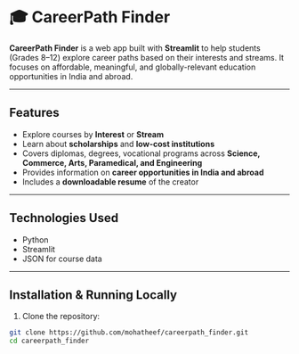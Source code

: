 
# 🎓 CareerPath Finder

**CareerPath Finder** is a web app built with **Streamlit** to help students (Grades 8–12) explore career paths based on their interests and streams. It focuses on affordable, meaningful, and globally-relevant education opportunities in India and abroad.

---

## **Features**

- Explore courses by **Interest** or **Stream**
- Learn about **scholarships** and **low-cost institutions**
- Covers diplomas, degrees, vocational programs across **Science, Commerce, Arts, Paramedical, and Engineering**
- Provides information on **career opportunities in India and abroad**
- Includes a **downloadable resume** of the creator

---

## **Technologies Used**

- Python
- Streamlit
- JSON for course data

---

## **Installation & Running Locally**

1. Clone the repository:

```bash
git clone https://github.com/mohatheef/careerpath_finder.git
cd careerpath_finder
